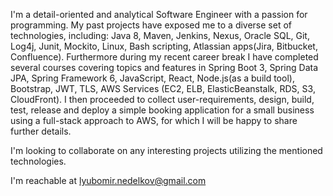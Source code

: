 I'm a detail-oriented and analytical Software Engineer with a passion for programming. My past projects have exposed me to a diverse set of technologies, including: Java 8, Maven, Jenkins, Nexus, Oracle SQL, Git, Log4j, Junit, Mockito, Linux, Bash scripting, Atlassian apps(Jira, Bitbucket, Confluence). 
Furthermore during my recent career break I have completed several courses covering topics and features in Spring Boot 3, Spring Data JPA, Spring Framework 6, JavaScript, React, Node.js(as a build tool), Bootstrap, JWT, TLS, AWS Services (EC2, ELB, ElasticBeanstalk, RDS, S3, CloudFront).
I then proceeded to collect user-requirements, design, build, test, release and deploy a simple booking application for a small business using a full-stack approach to AWS, for which I will be happy to share further details. 

I'm looking to collaborate on any interesting projects utilizing the mentioned technologies.

I'm reachable at lyubomir.nedelkov@gmail.com

<!---
lp-nedelkov/lp-nedelkov is a ✨ special ✨ repository because its `README.md` (this file) appears on your GitHub profile.
You can click the Preview link to take a look at your changes.
--->
